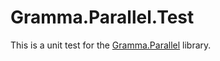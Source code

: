 # Gramma.Parallel.Test
This is a unit test for the [Gramma.Parallel](https://github.com/grammophone/Gramma.Parallel) library.

